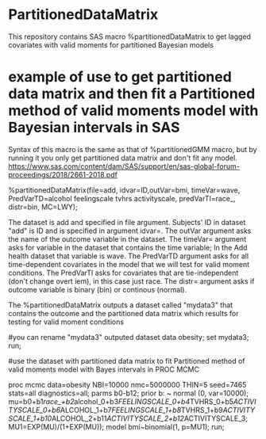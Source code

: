 # PartitionedDataMatrix
This repository contains SAS macro %partitionedDataMatrix to get lagged covariates with valid moments for partitioned Bayesian models

# example of use to get partitioned data matrix and then fit a Partitioned method of valid moments model with Bayesian intervals in SAS

Syntax of this macro is the same as that of %partitionedGMM macro, but by running it you only get partitioned data matrix and don't fit any model.
https://www.sas.com/content/dam/SAS/support/en/sas-global-forum-proceedings/2018/2661-2018.pdf



%partitionedDataMatrix(file=add, idvar=ID,outVar=bmi, timeVar=wave, PredVarTD=alcohol feelingscale tvhrs activityscale,
predVarTI=race_, distr=bin, MC=LWY);

The dataset is add and specified in file argument. 
Subjects' ID in dataset "add" is ID and is specified in argument idvar=.
The outVar argument asks the name of the outcome variable in the dataset.
The timeVar= argument asks for variable in the dataset that contains the time variable; In the Add health dataset that variable is wave. 
The PredVarTD argument asks for all time-dependent covariates in the model that we will test for valid moment conditions.
The PredVarTI asks for covariates that are tie-independent (don't change overt iem), in this case just race.
The distr= argument asks if outcome variable is binary (bin) or continous (normal).


The %partitionedDataMatrix outputs a dataset called "mydata3" that contains the outcome and the partitioned data matrix which results for
testing for valid moment conditions

#you can rename "mydata3" outputed dataset
data obesity;
set mydata3;
run;


#use the dataset with partitioned data matrix to fit Partitioned method of valid moments model with Bayes intervals in PROC MCMC

proc mcmc data=obesity NBI=10000 nmc=5000000 THIN=5 seed=7465 stats=all diagnostics=all;
parms b0-b12;
prior b: ~ normal (0, var=10000);
mu=b0+b1*race_+b2*alcohol_0+b3*FEELINGSCALE_0+b4*TVHRS_0+b5*ACTIVITYSCALE_0+b6*ALCOHOL_1+b7*FEELINGSCALE_1+b8*TVHRS_1+b9*ACTIVITYSCALE_1+b10*ALCOHOL_2+b11*ACTIVITYSCALE_2+b12*ACTIVITYSCALE_3;
MU1=EXP(MU)/(1+EXP(MU));
model bmi~binomial(1, p=MU1);
run;



